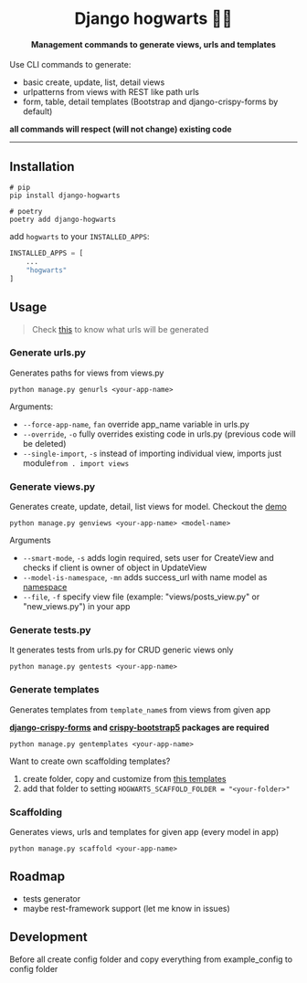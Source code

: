 <h1 align="center">Django hogwarts 🧙‍♂️</h1>
<h4 align="center">Management commands to generate views, urls and templates</h4>

Use CLI commands to generate:
- basic create, update, list, detail views
- urlpatterns from views with REST like path urls
- form, table, detail templates (Bootstrap and django-crispy-forms by default)

**all commands will respect (will not change) existing code**

---

## Installation
```shell
# pip
pip install django-hogwarts

# poetry
poetry add django-hogwarts
```

add `hogwarts` to your `INSTALLED_APPS`:
``` python
INSTALLED_APPS = [
    ...
    "hogwarts"
]
```

## Usage
> Check [this](./docs/conventions.md) to know what urls will be generated
### Generate urls.py
Generates paths for views from views.py
```
python manage.py genurls <your-app-name>
```

Arguments:
- `--force-app-name`, `fan` override app_name variable in urls.py 
- `--override`, `-o` fully overrides existing code in urls.py (previous code will be deleted)
- `--single-import`, `-s` instead of importing individual view, imports just module`from . import views`

### Generate views.py
Generates create, update, detail, list views for model.
Checkout the [demo](./docs/gen_views_example.md)
```
python manage.py genviews <your-app-name> <model-name>
```
Arguments
- `--smart-mode`, `-s` adds login required, sets user for CreateView and checks if client is owner of object in UpdateView
- `--model-is-namespace`, `-mn` adds success_url with name model as [namespace](https://docs.djangoproject.com/en/4.2/topics/http/urls/#url-namespaces)
- `--file`, `-f` specify view file (example: "views/posts_view.py" or "new_views.py") in your app

### Generate tests.py
It generates tests from urls.py for CRUD generic views only
``` 
python manage.py gentests <your-app-name>
```

### Generate templates
Generates templates from `template_name`s from views from given app

**[django-crispy-forms](https://github.com/django-crispy-forms/django-crispy-forms) and
[crispy-bootstrap5](https://github.com/django-crispy-forms/crispy-bootstrap5) packages are required**

``` 
python manage.py gentemplates <your-app-name>
```

Want to create own scaffolding templates? 
1. create folder, copy and customize from [this templates](https://github.com/adiletto64/django-hogwarts/tree/master/hogwarts/scaffold)
2. add that folder to setting `HOGWARTS_SCAFFOLD_FOLDER = "<your-folder>"`

### Scaffolding

Generates views, urls and templates for given app (every model in app)

``` 
python manage.py scaffold <your-app-name>
```


## Roadmap
- tests generator
- maybe rest-framework support (let me know in issues)

## Development
Before all create config folder and copy everything from example_config 
to config folder
